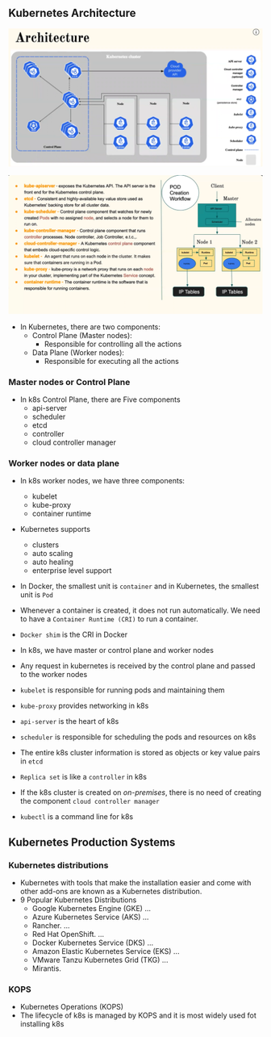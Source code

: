 Kubernetes Architecture
------------------------

![k8s architecture](Images/image8.png)

![pod creation workflow](Images/image9.png)

* In Kubernetes, there are two components:
    * Control Plane (Master nodes): 
        * Responsible for controlling all the actions
    * Data Plane (Worker nodes): 
        * Responsible for executing all the actions

### Master nodes or Control Plane

* In k8s Control Plane, there are Five components
    * api-server
    * scheduler
    * etcd
    * controller
    * cloud controller manager

### Worker nodes or data plane

* In k8s worker nodes, we have three components:
    * kubelet
    * kube-proxy
    * container runtime

* Kubernetes supports 
    * clusters 
    * auto scaling 
    * auto healing  
    * enterprise level support
* In Docker, the smallest unit is `container` and in Kubernetes, the smallest unit is `Pod`
* Whenever a container is created, it does not run automatically. We need to have a `Container Runtime (CRI)` to run a container.
* `Docker shim` is the CRI in Docker
* In k8s, we have master or control plane and worker nodes
* Any request in kubernetes is received by the control plane and passed to the worker nodes
* `kubelet` is responsible for running pods and maintaining them
* `kube-proxy` provides networking in k8s
* `api-server` is the heart of k8s
* `scheduler` is responsible for scheduling the pods and resources on k8s
* The entire k8s cluster information is stored as objects or key value pairs in `etcd`
* `Replica set` is like a `controller` in k8s
* If the k8s cluster is created on _on-premises_, there is no need of creating the component `cloud controller manager`
* `kubectl` is a command line for k8s

Kubernetes Production Systems
------------------------------

### Kubernetes distributions

* Kubernetes with tools that make the installation easier and come with other add-ons are known as a Kubernetes distribution.
* 9 Popular Kubernetes Distributions
    * Google Kubernetes Engine (GKE) ...
    * Azure Kubernetes Service (AKS) ...
    * Rancher. ...
    * Red Hat OpenShift. ...
    * Docker Kubernetes Service (DKS) ...
    * Amazon Elastic Kubernetes Service (EKS) ...
    * VMware Tanzu Kubernetes Grid (TKG) ...
    * Mirantis.

### KOPS

* Kubernetes Operations (KOPS)
* The lifecycle of k8s is managed by KOPS and it is most widely used fot installing k8s